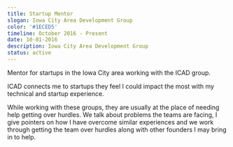 ```yaml
---
title: Startup Mentor
slogan: Iowa City Area Development Group
color: '#1ECED5'
timeline: October 2016 - Present
date: 10-01-2016
description: Iowa City Area Development Group
status: active
---
```


Mentor for startups in the Iowa City area working with the ICAD group.

ICAD connects me to startups they feel I could impact the most with my technical and startup experience.

While working with these groups, they are usually at the place of needing help getting over hurdles. We talk about problems the teams are facing, I give pointers on how I have overcome similar experiences and we work through getting the team over hurdles along with other founders I may bring in to help.
